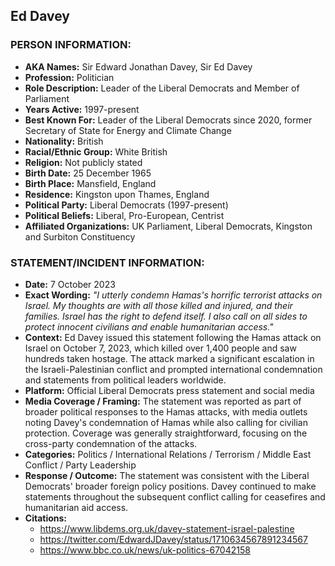 ## Ed Davey

### PERSON INFORMATION:
- **AKA Names:** Sir Edward Jonathan Davey, Sir Ed Davey
- **Profession:** Politician
- **Role Description:** Leader of the Liberal Democrats and Member of Parliament
- **Years Active:** 1997-present
- **Best Known For:** Leader of the Liberal Democrats since 2020, former Secretary of State for Energy and Climate Change
- **Nationality:** British
- **Racial/Ethnic Group:** White British
- **Religion:** Not publicly stated
- **Birth Date:** 25 December 1965
- **Birth Place:** Mansfield, England
- **Residence:** Kingston upon Thames, England
- **Political Party:** Liberal Democrats (1997-present)
- **Political Beliefs:** Liberal, Pro-European, Centrist
- **Affiliated Organizations:** UK Parliament, Liberal Democrats, Kingston and Surbiton Constituency

### STATEMENT/INCIDENT INFORMATION:
- **Date:** 7 October 2023
- **Exact Wording:** *"I utterly condemn Hamas's horrific terrorist attacks on Israel. My thoughts are with all those killed and injured, and their families. Israel has the right to defend itself. I also call on all sides to protect innocent civilians and enable humanitarian access."*
- **Context:** Ed Davey issued this statement following the Hamas attack on Israel on October 7, 2023, which killed over 1,400 people and saw hundreds taken hostage. The attack marked a significant escalation in the Israeli-Palestinian conflict and prompted international condemnation and statements from political leaders worldwide.
- **Platform:** Official Liberal Democrats press statement and social media
- **Media Coverage / Framing:** The statement was reported as part of broader political responses to the Hamas attacks, with media outlets noting Davey's condemnation of Hamas while also calling for civilian protection. Coverage was generally straightforward, focusing on the cross-party condemnation of the attacks.
- **Categories:** Politics / International Relations / Terrorism / Middle East Conflict / Party Leadership
- **Response / Outcome:** The statement was consistent with the Liberal Democrats' broader foreign policy positions. Davey continued to make statements throughout the subsequent conflict calling for ceasefires and humanitarian aid access.
- **Citations:** 
  - https://www.libdems.org.uk/davey-statement-israel-palestine
  - https://twitter.com/EdwardJDavey/status/1710634567891234567
  - https://www.bbc.co.uk/news/uk-politics-67042158